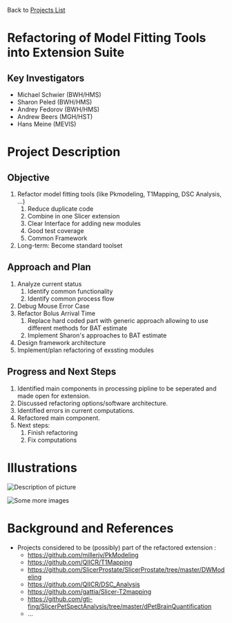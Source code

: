 Back to [Projects List](../../README.md#ProjectsList)

# Refactoring of Model Fitting Tools into Extension Suite

## Key Investigators

- Michael Schwier (BWH/HMS)
- Sharon Peled (BWH/HMS)
- Andrey Fedorov (BWH/HMS)
- Andrew Beers (MGH/HST)
- Hans Meine (MEVIS)

# Project Description 

## Objective

1. Refactor model fitting tools (like Pkmodeling, T1Mapping, DSC Analysis, ...)
    1. Reduce duplicate code
    2. Combine in one Slicer extension
    3. Clear Interface for adding new modules
    4. Good test coverage
    5. Common Framework
2. Long-term: Become standard toolset

## Approach and Plan

1. Analyze current status
    1. Identify common functionality
    2. Identify common process flow
2. Debug Mouse Error Case
2. Refactor Bolus Arrival Time
    1. Replace hard coded part with generic approach allowing to use different methods for BAT estimate
    2. Implement Sharon's approaches to BAT estimate
2. Design framework architecture
3. Implement/plan refactoring of exssting modules

## Progress and Next Steps

1. Identified main components in processing pipline to be seperated and made open for extension.
1. Discussed refactoring options/software architecture.
1. Identified errors in current computations.
1. Refactored main component.
1. Next steps:
    1. Finish refactoring
    1. Fix computations

# Illustrations

<!--Add pictures and links to videos that demonstrate what has been accomplished.-->

![Description of picture](Example2.jpg)

![Some more images](Example2.jpg)

# Background and References

<!--Use this space for information that may help people better understand your project, like links to papers, source code, or data.-->

- Projects considered to be (possibly) part of the refactored extension : 
    - https://github.com/millerjv/PkModeling
    - https://github.com/QIICR/T1Mapping
    - https://github.com/SlicerProstate/SlicerProstate/tree/master/DWModeling
    - https://github.com/QIICR/DSC_Analysis
    - https://github.com/gattia/Slicer-T2mapping
    - https://github.com/gti-fing/SlicerPetSpectAnalysis/tree/master/dPetBrainQuantification
    - ...
